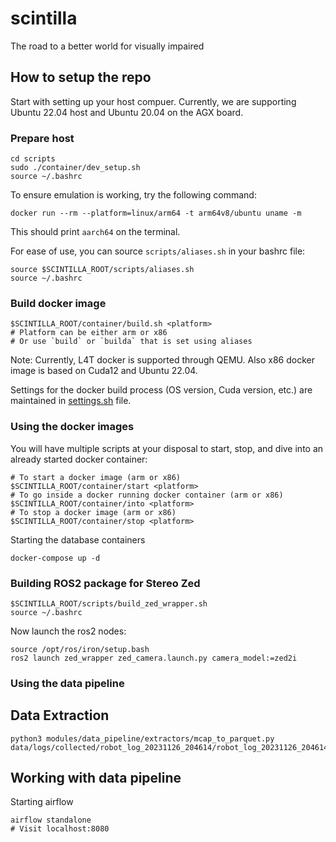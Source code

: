 # scintilla
The road to a better world for visually impaired

## How to setup the repo
Start with setting up your host compuer. Currently, we are supporting Ubuntu 22.04 host and Ubuntu 20.04 on the AGX board.

### Prepare host
```
cd scripts
sudo ./container/dev_setup.sh
source ~/.bashrc
```

To ensure emulation is working, try the following command:
```
docker run --rm --platform=linux/arm64 -t arm64v8/ubuntu uname -m
```

This should print `aarch64` on the terminal.

For ease of use, you can source `scripts/aliases.sh` in your bashrc file:
```
source $SCINTILLA_ROOT/scripts/aliases.sh
source ~/.bashrc
```

### Build docker image

```
$SCINTILLA_ROOT/container/build.sh <platform>
# Platform can be either arm or x86
# Or use `build` or `builda` that is set using aliases
```

Note: Currently, L4T docker is supported through QEMU. Also x86 docker image is based on Cuda12 and Ubuntu 22.04.

Settings for the docker build process (OS version, Cuda version, etc.) are maintained in [settings.sh](container/settings.sh) file.

### Using the docker images
You will have multiple scripts at your disposal to start, stop, and dive into an already started docker container:

```
# To start a docker image (arm or x86)
$SCINTILLA_ROOT/container/start <platform>
# To go inside a docker running docker container (arm or x86)
$SCINTILLA_ROOT/container/into <platform>
# To stop a docker image (arm or x86)
$SCINTILLA_ROOT/container/stop <platform>
```

Starting the database containers
```
docker-compose up -d
```

### Building ROS2 package for Stereo Zed

```
$SCINTILLA_ROOT/scripts/build_zed_wrapper.sh
source ~/.bashrc
```

Now launch the ros2 nodes:
```
source /opt/ros/iron/setup.bash
ros2 launch zed_wrapper zed_camera.launch.py camera_model:=zed2i
```


### Using the data pipeline

## Data Extraction
```
python3 modules/data_pipeline/extractors/mcap_to_parquet.py data/logs/collected/robot_log_20231126_204614/robot_log_20231126_204614.mcap 
```

## Working with data pipeline
Starting airflow
```
airflow standalone
# Visit localhost:8080
```
